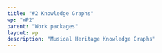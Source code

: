```yaml
---
title: "#2 Knowledge Graphs"
wp: "WP2"
parent: "Work packages"
layout: wp
description: "Musical Heritage Knowledge Graphs"
--- 
```


